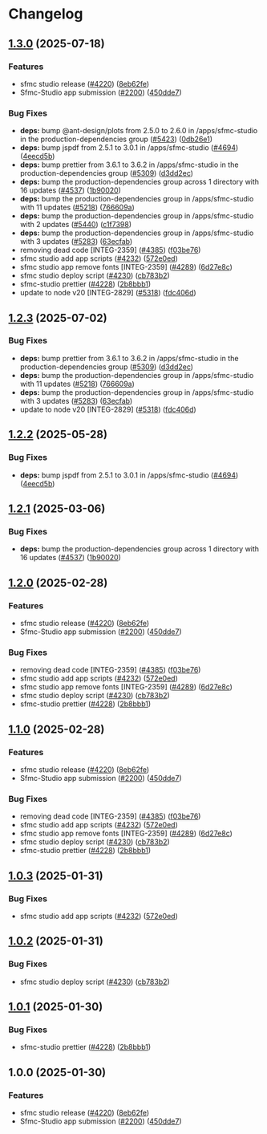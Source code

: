 # Changelog

## [1.3.0](https://github.com/translationstudio/marketplace-partner-apps/compare/sfmc-studio-v1.2.3...sfmc-studio-v1.3.0) (2025-07-18)


### Features

* sfmc studio release ([#4220](https://github.com/translationstudio/marketplace-partner-apps/issues/4220)) ([8eb62fe](https://github.com/translationstudio/marketplace-partner-apps/commit/8eb62fefdac37258dda2b1294c51f162216b0c95))
* Sfmc-Studio app submission ([#2200](https://github.com/translationstudio/marketplace-partner-apps/issues/2200)) ([450dde7](https://github.com/translationstudio/marketplace-partner-apps/commit/450dde77f3cfeef6ef532eb73910da2440251564))


### Bug Fixes

* **deps:** bump @ant-design/plots from 2.5.0 to 2.6.0 in /apps/sfmc-studio in the production-dependencies group ([#5423](https://github.com/translationstudio/marketplace-partner-apps/issues/5423)) ([0db26e1](https://github.com/translationstudio/marketplace-partner-apps/commit/0db26e1a5df2a355619245d4aef9d31d972f188e))
* **deps:** bump jspdf from 2.5.1 to 3.0.1 in /apps/sfmc-studio ([#4694](https://github.com/translationstudio/marketplace-partner-apps/issues/4694)) ([4eecd5b](https://github.com/translationstudio/marketplace-partner-apps/commit/4eecd5bfd5af3637369ea89449473e2778805732))
* **deps:** bump prettier from 3.6.1 to 3.6.2 in /apps/sfmc-studio in the production-dependencies group ([#5309](https://github.com/translationstudio/marketplace-partner-apps/issues/5309)) ([d3dd2ec](https://github.com/translationstudio/marketplace-partner-apps/commit/d3dd2ec1cff3fe343af2a3c34c017cdfc7ae89bf))
* **deps:** bump the production-dependencies group across 1 directory with 16 updates ([#4537](https://github.com/translationstudio/marketplace-partner-apps/issues/4537)) ([1b90020](https://github.com/translationstudio/marketplace-partner-apps/commit/1b9002013722e12bf7393fee96ffbf81141c9c1f))
* **deps:** bump the production-dependencies group in /apps/sfmc-studio with 11 updates ([#5218](https://github.com/translationstudio/marketplace-partner-apps/issues/5218)) ([766609a](https://github.com/translationstudio/marketplace-partner-apps/commit/766609a62ad27c054a5648b2990db936643ffa7a))
* **deps:** bump the production-dependencies group in /apps/sfmc-studio with 2 updates ([#5440](https://github.com/translationstudio/marketplace-partner-apps/issues/5440)) ([c1f7398](https://github.com/translationstudio/marketplace-partner-apps/commit/c1f7398ff2f27705fae1fe47c31c436003c0d982))
* **deps:** bump the production-dependencies group in /apps/sfmc-studio with 3 updates ([#5283](https://github.com/translationstudio/marketplace-partner-apps/issues/5283)) ([63ecfab](https://github.com/translationstudio/marketplace-partner-apps/commit/63ecfab6a849f7c0056b343ae8863331b402098a))
* removing dead code [INTEG-2359] ([#4385](https://github.com/translationstudio/marketplace-partner-apps/issues/4385)) ([f03be76](https://github.com/translationstudio/marketplace-partner-apps/commit/f03be763293bcaeb54281cb73a20b6db88905ab7))
* sfmc studio add app scripts ([#4232](https://github.com/translationstudio/marketplace-partner-apps/issues/4232)) ([572e0ed](https://github.com/translationstudio/marketplace-partner-apps/commit/572e0edb04bd6f8406b0f2d8052b6d36df70a34f))
* sfmc studio app remove fonts [INTEG-2359] ([#4289](https://github.com/translationstudio/marketplace-partner-apps/issues/4289)) ([6d27e8c](https://github.com/translationstudio/marketplace-partner-apps/commit/6d27e8cb48404a32da55e9947ecbcb3e66e14f45))
* sfmc studio deploy script ([#4230](https://github.com/translationstudio/marketplace-partner-apps/issues/4230)) ([cb783b2](https://github.com/translationstudio/marketplace-partner-apps/commit/cb783b254c12028f8c57cc2c05298f5e52e904c2))
* sfmc-studio prettier ([#4228](https://github.com/translationstudio/marketplace-partner-apps/issues/4228)) ([2b8bbb1](https://github.com/translationstudio/marketplace-partner-apps/commit/2b8bbb156d733cc0cb075cf4a5bc7ac7623d6e16))
* update to node v20 [INTEG-2829] ([#5318](https://github.com/translationstudio/marketplace-partner-apps/issues/5318)) ([fdc406d](https://github.com/translationstudio/marketplace-partner-apps/commit/fdc406d9328bc6279abb658dcf5a1bf28795a449))

## [1.2.3](https://github.com/contentful/marketplace-partner-apps/compare/sfmc-studio-v1.2.2...sfmc-studio-v1.2.3) (2025-07-02)


### Bug Fixes

* **deps:** bump prettier from 3.6.1 to 3.6.2 in /apps/sfmc-studio in the production-dependencies group ([#5309](https://github.com/contentful/marketplace-partner-apps/issues/5309)) ([d3dd2ec](https://github.com/contentful/marketplace-partner-apps/commit/d3dd2ec1cff3fe343af2a3c34c017cdfc7ae89bf))
* **deps:** bump the production-dependencies group in /apps/sfmc-studio with 11 updates ([#5218](https://github.com/contentful/marketplace-partner-apps/issues/5218)) ([766609a](https://github.com/contentful/marketplace-partner-apps/commit/766609a62ad27c054a5648b2990db936643ffa7a))
* **deps:** bump the production-dependencies group in /apps/sfmc-studio with 3 updates ([#5283](https://github.com/contentful/marketplace-partner-apps/issues/5283)) ([63ecfab](https://github.com/contentful/marketplace-partner-apps/commit/63ecfab6a849f7c0056b343ae8863331b402098a))
* update to node v20 [INTEG-2829] ([#5318](https://github.com/contentful/marketplace-partner-apps/issues/5318)) ([fdc406d](https://github.com/contentful/marketplace-partner-apps/commit/fdc406d9328bc6279abb658dcf5a1bf28795a449))

## [1.2.2](https://github.com/contentful/marketplace-partner-apps/compare/sfmc-studio-v1.2.1...sfmc-studio-v1.2.2) (2025-05-28)


### Bug Fixes

* **deps:** bump jspdf from 2.5.1 to 3.0.1 in /apps/sfmc-studio ([#4694](https://github.com/contentful/marketplace-partner-apps/issues/4694)) ([4eecd5b](https://github.com/contentful/marketplace-partner-apps/commit/4eecd5bfd5af3637369ea89449473e2778805732))

## [1.2.1](https://github.com/contentful/marketplace-partner-apps/compare/sfmc-studio-v1.2.0...sfmc-studio-v1.2.1) (2025-03-06)


### Bug Fixes

* **deps:** bump the production-dependencies group across 1 directory with 16 updates ([#4537](https://github.com/contentful/marketplace-partner-apps/issues/4537)) ([1b90020](https://github.com/contentful/marketplace-partner-apps/commit/1b9002013722e12bf7393fee96ffbf81141c9c1f))

## [1.2.0](https://github.com/contentful/marketplace-partner-apps/compare/sfmc-studio-v1.1.0...sfmc-studio-v1.2.0) (2025-02-28)


### Features

* sfmc studio release ([#4220](https://github.com/contentful/marketplace-partner-apps/issues/4220)) ([8eb62fe](https://github.com/contentful/marketplace-partner-apps/commit/8eb62fefdac37258dda2b1294c51f162216b0c95))
* Sfmc-Studio app submission ([#2200](https://github.com/contentful/marketplace-partner-apps/issues/2200)) ([450dde7](https://github.com/contentful/marketplace-partner-apps/commit/450dde77f3cfeef6ef532eb73910da2440251564))


### Bug Fixes

* removing dead code [INTEG-2359] ([#4385](https://github.com/contentful/marketplace-partner-apps/issues/4385)) ([f03be76](https://github.com/contentful/marketplace-partner-apps/commit/f03be763293bcaeb54281cb73a20b6db88905ab7))
* sfmc studio add app scripts ([#4232](https://github.com/contentful/marketplace-partner-apps/issues/4232)) ([572e0ed](https://github.com/contentful/marketplace-partner-apps/commit/572e0edb04bd6f8406b0f2d8052b6d36df70a34f))
* sfmc studio app remove fonts [INTEG-2359] ([#4289](https://github.com/contentful/marketplace-partner-apps/issues/4289)) ([6d27e8c](https://github.com/contentful/marketplace-partner-apps/commit/6d27e8cb48404a32da55e9947ecbcb3e66e14f45))
* sfmc studio deploy script ([#4230](https://github.com/contentful/marketplace-partner-apps/issues/4230)) ([cb783b2](https://github.com/contentful/marketplace-partner-apps/commit/cb783b254c12028f8c57cc2c05298f5e52e904c2))
* sfmc-studio prettier ([#4228](https://github.com/contentful/marketplace-partner-apps/issues/4228)) ([2b8bbb1](https://github.com/contentful/marketplace-partner-apps/commit/2b8bbb156d733cc0cb075cf4a5bc7ac7623d6e16))

## [1.1.0](https://github.com/contentful/marketplace-partner-apps/compare/sfmc-studio-v1.0.3...sfmc-studio-v1.1.0) (2025-02-28)


### Features

* sfmc studio release ([#4220](https://github.com/contentful/marketplace-partner-apps/issues/4220)) ([8eb62fe](https://github.com/contentful/marketplace-partner-apps/commit/8eb62fefdac37258dda2b1294c51f162216b0c95))
* Sfmc-Studio app submission ([#2200](https://github.com/contentful/marketplace-partner-apps/issues/2200)) ([450dde7](https://github.com/contentful/marketplace-partner-apps/commit/450dde77f3cfeef6ef532eb73910da2440251564))


### Bug Fixes

* removing dead code [INTEG-2359] ([#4385](https://github.com/contentful/marketplace-partner-apps/issues/4385)) ([f03be76](https://github.com/contentful/marketplace-partner-apps/commit/f03be763293bcaeb54281cb73a20b6db88905ab7))
* sfmc studio add app scripts ([#4232](https://github.com/contentful/marketplace-partner-apps/issues/4232)) ([572e0ed](https://github.com/contentful/marketplace-partner-apps/commit/572e0edb04bd6f8406b0f2d8052b6d36df70a34f))
* sfmc studio app remove fonts [INTEG-2359] ([#4289](https://github.com/contentful/marketplace-partner-apps/issues/4289)) ([6d27e8c](https://github.com/contentful/marketplace-partner-apps/commit/6d27e8cb48404a32da55e9947ecbcb3e66e14f45))
* sfmc studio deploy script ([#4230](https://github.com/contentful/marketplace-partner-apps/issues/4230)) ([cb783b2](https://github.com/contentful/marketplace-partner-apps/commit/cb783b254c12028f8c57cc2c05298f5e52e904c2))
* sfmc-studio prettier ([#4228](https://github.com/contentful/marketplace-partner-apps/issues/4228)) ([2b8bbb1](https://github.com/contentful/marketplace-partner-apps/commit/2b8bbb156d733cc0cb075cf4a5bc7ac7623d6e16))

## [1.0.3](https://github.com/contentful/marketplace-partner-apps/compare/contentful-marketing-app-client-v1.0.2...contentful-marketing-app-client-v1.0.3) (2025-01-31)


### Bug Fixes

* sfmc studio add app scripts ([#4232](https://github.com/contentful/marketplace-partner-apps/issues/4232)) ([572e0ed](https://github.com/contentful/marketplace-partner-apps/commit/572e0edb04bd6f8406b0f2d8052b6d36df70a34f))

## [1.0.2](https://github.com/contentful/marketplace-partner-apps/compare/contentful-marketing-app-client-v1.0.1...contentful-marketing-app-client-v1.0.2) (2025-01-31)


### Bug Fixes

* sfmc studio deploy script ([#4230](https://github.com/contentful/marketplace-partner-apps/issues/4230)) ([cb783b2](https://github.com/contentful/marketplace-partner-apps/commit/cb783b254c12028f8c57cc2c05298f5e52e904c2))

## [1.0.1](https://github.com/contentful/marketplace-partner-apps/compare/contentful-marketing-app-client-v1.0.0...contentful-marketing-app-client-v1.0.1) (2025-01-30)


### Bug Fixes

* sfmc-studio prettier ([#4228](https://github.com/contentful/marketplace-partner-apps/issues/4228)) ([2b8bbb1](https://github.com/contentful/marketplace-partner-apps/commit/2b8bbb156d733cc0cb075cf4a5bc7ac7623d6e16))

## 1.0.0 (2025-01-30)


### Features

* sfmc studio release ([#4220](https://github.com/contentful/marketplace-partner-apps/issues/4220)) ([8eb62fe](https://github.com/contentful/marketplace-partner-apps/commit/8eb62fefdac37258dda2b1294c51f162216b0c95))
* Sfmc-Studio app submission ([#2200](https://github.com/contentful/marketplace-partner-apps/issues/2200)) ([450dde7](https://github.com/contentful/marketplace-partner-apps/commit/450dde77f3cfeef6ef532eb73910da2440251564))
